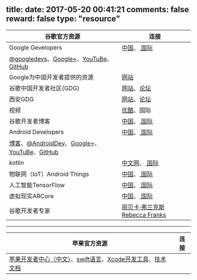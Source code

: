 title: 
date: 2017-05-20 00:41:21
comments: false
reward: false
type: "resource"
---
谷歌官方资源| 连接
-------|----------
Google Gevelopers | [ 中国](https://developers.google.cn/)、[ 国际](https://developers.google.com/)
 | [@googledevs](https://twitter.com/googledevs)、[Google+](https://plus.google.com/+GoogleDevelopers/posts)、[YouTuBe](https://www.youtube.com/user/GoogleDevelopers)、[GitHub](https://github.com/google)
Google为中国开发者提供的资源 | [网站](https://developers.google.cn/china/)
谷歌中国开发者社区(GDG) | [网站](http://chinagdg.org/)、[论坛](http://www.chinagdg.com/)
西安GDG | [ 网站](http://gdgxian.org/)、[论坛](http://www.chinagdg.com/forum-44-1.html)
视频 |  [ 优酷](http://chinagdg.org/google-videos/)、国际
谷歌开发者博客 | [ 中国](http://developers.googleblog.cn/)、[ 国际](https://developers.googleblog.com/)
Android Developers | [ 中国](https://developer.android.google.cn/index.html)、[ 国际](https://developer.android.com/index.html)
 | [博客](https://android-developers.googleblog.com/)、[@AndroidDev](https://twitter.com/AndroidDev)、[Google+](https://plus.google.com/+AndroidDevelopers)、[YouTuBe](https://www.youtube.com/user/androiddevelopers)、[GitHub](https://github.com/android)
kotlin | [ 中文网](https://www.kotlincn.net/)、[ 国际](https://kotlinlang.org/)
物联网（IoT）Android Things | [ 中国](https://developer.android.google.cn/things/index.html)、[ 国际](https://developer.android.com/things/index.html)
人工智能TensorFlow | [ 中国](https://tensorflow.google.cn/)、[ 国际](https://www.tensorflow.org/)
虚拟现实ARCore | [ 中国](https://developers.google.cn/ar/)、[ 国际](https://developers.google.com/ar/)
谷歌开发者专家 | [丽贝卡·弗兰克斯 Rebecca Franks ](https://riggaroo.co.za/)


----------


苹果官方资源| 连接
-------|----------
 | [苹果开发者中心（中文）](https://developer.apple.com/cn/)、[swift语言](https://developer.apple.com/swift/)、[Xcode开发工具](https://developer.apple.com/cn/xcode/)、[技术文档](https://developer.apple.com/documentation/)

